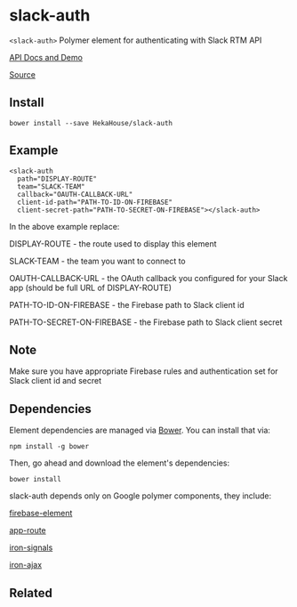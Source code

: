 # slack-auth

`<slack-auth>` Polymer element for authenticating with Slack RTM API

[API Docs and Demo](https://heka-house-polymer-demos.firebaseapp.com/slack-auth)

[Source](http://github.com/hekahouse/slack-auth/)

## Install

    bower install --save HekaHouse/slack-auth

## Example
    <slack-auth
      path="DISPLAY-ROUTE"
      team="SLACK-TEAM"
      callback="OAUTH-CALLBACK-URL"
      client-id-path="PATH-TO-ID-ON-FIREBASE"
      client-secret-path="PATH-TO-SECRET-ON-FIREBASE"></slack-auth>

In the above example replace:

DISPLAY-ROUTE - the route used to display this element

SLACK-TEAM - the team you want to connect to

OAUTH-CALLBACK-URL - the OAuth callback you configured for your Slack app (should be full URL of DISPLAY-ROUTE)

PATH-TO-ID-ON-FIREBASE - the Firebase path to Slack client id

PATH-TO-SECRET-ON-FIREBASE - the Firebase path to Slack client secret

## Note

Make sure you have appropriate Firebase rules and authentication set for Slack client id and secret

## Dependencies

Element dependencies are managed via [Bower](http://bower.io/). You can
install that via:

    npm install -g bower

Then, go ahead and download the element's dependencies:

    bower install

slack-auth depends only on Google polymer components, they include:

[firebase-element](https://github.com/GoogleWebComponents/firebase-element)

[app-route](https://github.com/PolymerElements/app-route)

[iron-signals](https://github.com/PolymerElements/iron-signals)

[iron-ajax](https://github.com/PolymerElements/iron-ajax)

## Related
